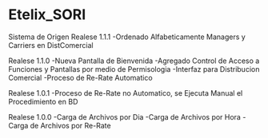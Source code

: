 Etelix_SORI
===========

Sistema de Origen
Realese 1.1.1
-Ordenado Alfabeticamente Managers y Carriers en DistComercial

Realese 1.1.0
-Nueva Pantalla de Bienvenida
-Agregado Control de Acceso a Funciones y Pantallas por medio de Permisologia 
-Interfaz para Distribucion Comercial 
-Proceso de Re-Rate Automatico

Realese 1.0.1
-Proceso de Re-Rate no Automatico, se Ejecuta Manual el Procedimiento en BD

Realese 1.0.0
-Carga de Archivos por Dia
-Carga de Archivos por Hora
-Carga de Archivos por Re-Rate
